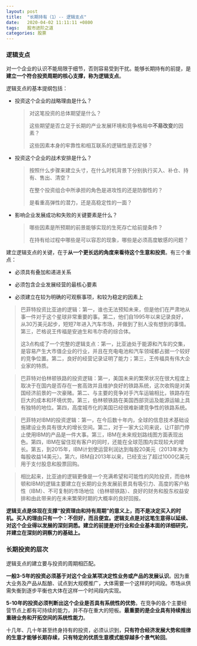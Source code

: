 ```yaml
---
layout: post
title:  "长期持有（1）-- 逻辑支点"
date:   2020-04-02 11:11:11 +0800
tags:   股市进阶之道
categories: 股票
---
```


### 逻辑支点

对一个企业的认识不能局限于细节，否则容易受到干扰。能够长期持有的前提，是**建立一个符合投资周期的核心支撑，称为逻辑支点**。

逻辑支点的基本提纲包括：

+ 投资这个企业的战略理由是什么？

    > 对这笔投资的总体期望是什么？
    >
    > 这些期望是否立足于长期的产业发展环境和竞争格局中**不易改变**的因素？
    >
    > 这些因素本身的牢靠性和相互联系的逻辑性是否足够？

+ 投资这个企业的战术安排是什么？

    > 按照什么步骤来建立头寸，在什么时机背景下分别执行买入、补仓、持有、售出、清空？
    >
    > 在整个投资组合中所承担的角色是进攻性的还是防御性的？
    >
    > 是看重高弹性的潜力，还是高稳定性的一面？

+ 影响企业发展成功和失败的关键要素是什么？

    > 哪些因素是所预期的前景能够实现的生死存亡给前提条件？
    >
    > 在持有给过程中哪些是可以容忍的现象，哪些是必须高度敏感的问题？

建立逻辑支点的关键，在于**从一个更长远的角度来看待这个生意和投资**。有三个重点：

+ 必须具有叠加和递进关系

+ 必须包含企业发展经营的最核心要素

+ 必须建立在较为明确的可观察事项，和较为稳定的因素上

> 巴菲特投资比亚迪的逻辑：第一，谁也无法预知未来，但是他们在严肃地从事一件对于这个星球非常重要的事。第二，他们自1995年以来记录良好，从30万美元起步，短短7年进入汽车市场，并做到了别人没有想到的事情。第三，芒格说王传福是安迪生和韦尔奇的综合体。
> 
> 这3点构成了一个完整的逻辑支点：第一，比亚迪处于能源和汽车的交集，是容易产生大市值企业的行业，并且在充电电池和汽车领域都占据一个较好的竞争位置。第二，良好的经营记录证明了能力；第三，王传福具有伟大企业家的特质。

> 巴菲特对伯林顿铁路的投资逻辑：第一，美国未来的繁荣状况在很大程度上取决于在国内是否存在一套高效并且维护良好的铁路系统，这次收购是对美国经济前景的一次豪赌。第二、与主要的竞争对手汽车运输相比，铁路存在巨大的成本和环境优势。第三，伯林顿铁路在美国西部货运及能源运输上具有独特的地位。第四，高度城市化的美国已经很难新建竞争性的铁路系统。

> 巴菲特对IBM的投资逻辑：第一，在今后数十年内，全球的信息技术基础设施建设业务具有很大的增长空间。第二，对于一家大公司来说，让IT部门停止使用IBM的产品是一件大事。第三，IBM在未来规划路线图方面表现出色。第四，IBM在留住现有客户的同时，还能在全球范围内实现较大的增长。第五，到2015年，IBM计划使运营利润达到每股20美元（2013年末为每股收益14美元）。第六，IBM自2013年以来，已经支出了超过1000亿美元用于支付股息和股票回购。

> 相比起来，比亚迪的逻辑更像是一个充满希望和可能性的风险投资，而伯林顿和IBM的逻辑主要建立在长期的业务发展前景具有吸引力、高度的客户粘性（IBM）、不可复制的市场地位（伯林顿铁路）、良好的财务和股东权益安排和由此带来的在未来繁荣时期的大概率的良好回报。

**逻辑支点是体现在支撑“投资理由和持有周期”的意义上，而不是决定买入的时机。买入的理由只有一个：不但好，而且便宜。逻辑支点是对这笔生意得以延续、对这个企业得以发展的深刻洞悉。建立的前提是对行业和企业基本面的详细研究，并建立在深刻的洞察力的基础上。**

### 长期投资的层次

逻辑支点的建立要与投资的周期相匹配。

**一般3-5年的投资必须基于对这个企业某项决定性业务或产品的发展认识**。因为重大业务及产品从酝酿、试点到大规模推广，大体需要一个这样的时间段。市场从供需失衡到逐步平衡也大体在这样一个时间段内实现。

**5-10年的投资必须判断出这个企业是否具有系统性的优势**。在竞争的各个主要经营节点上都有可持续的能力，并不存在重大的短板。**最重要的是企业具有持续推出重磅业务和开拓空间的系统性能力**。

十几年、几十年甚至终身持有的投资，必须认识到，**只有符合经济发展大势和规律的生意才能够长期存续，只有特定的优质生意模式能穿越多个景气轮回**。